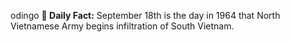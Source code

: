 odingo
**<b>📌 Daily Fact:</b>** September 18th is the day in 1964 that North Vietnamese Army begins infiltration of South Vietnam.
